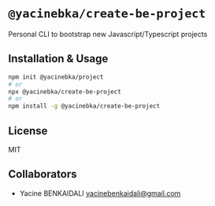 # `@yacinebka/create-be-project`

Personal CLI to bootstrap new Javascript/Typescript projects

## Installation & Usage

```bash
npm init @yacinebka/project
# or
npx @yacinebka/create-be-project
# or
npm install -g @yacinebka/create-be-project
```

## License

MIT

## Collaborators

- Yacine BENKAIDALI <yacinebenkaidali@gmail.com>
